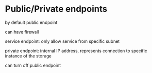 # Public/Private endpoints

by default public endpoint

can have firewall

service endpoint: only allow service from specific subnet

private endpoint: internal IP address, represents connection to specific instance of the storage

can turn off public endpoint